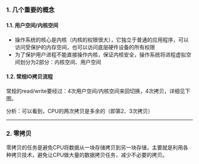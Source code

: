 

## 

### 1. 几个重要的概念

#### 1.1. 用户空间/内核空间

- 操作系统的核心是内核（内核的权限很大），它独立于普通的应用程序，可以访问受保护的内存空间，也可以访问底层硬件设备的所有权限
- 为了保护用户进程不能直接操作内核，保证内核安全，操作系统将进程虚拟空间划分为2部分：内核空间、用户空间

#### 1.2. 常规IO拷贝流程

常规的read/write要经过：4次用户空间/内核空间来回切换，4次拷贝，详细见下图。

分析：可以看到，CPU的两次拷贝是多余的（即第2、3次拷贝）

---

### 2. 零拷贝

零拷贝的任务是避免CPU将数据从一块存储拷贝到另一块存储，主要就是利用各种拷贝技术，避免让CPU做大量的数据拷贝任务，减少不必要的拷贝。







